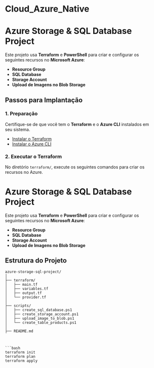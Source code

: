 # Cloud_Azure_Native

# Azure Storage & SQL Database Project

Este projeto usa **Terraform** e **PowerShell** para criar e configurar os seguintes recursos no **Microsoft Azure**:

- **Resource Group**
- **SQL Database**
- **Storage Account**
- **Upload de Imagens no Blob Storage**

## Passos para Implantação

### 1. Preparação

Certifique-se de que você tem o **Terraform** e o **Azure CLI** instalados em seu sistema.

- [Instalar o Terraform](https://www.terraform.io/downloads)
- [Instalar o Azure CLI](https://docs.microsoft.com/en-us/cli/azure/install-azure-cli)

### 2. Executar o Terraform

No diretório `terraform/`, execute os seguintes comandos para criar os recursos no Azure.

# Azure Storage & SQL Database Project

Este projeto usa **Terraform** e **PowerShell** para criar e configurar os seguintes recursos no **Microsoft Azure**:

- **Resource Group**
- **SQL Database**
- **Storage Account**
- **Upload de Imagens no Blob Storage**

## Estrutura do Projeto

```plaintext
azure-storage-sql-project/
│
├── terraform/
│   ├── main.tf
│   ├── variables.tf
│   ├── output.tf
│   └── provider.tf
│
├── scripts/
│   ├── create_sql_database.ps1
│   ├── create_storage_account.ps1
│   ├── upload_image_to_blob.ps1
│   └── create_table_products.ps1
│
├── README.md



```bash
terraform init
terraform plan
terraform apply


